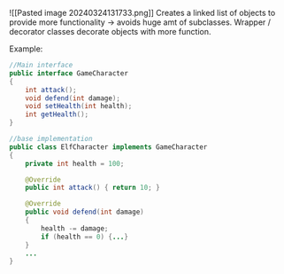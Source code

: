 ![[Pasted image 20240324131733.png]]
Creates a linked list of objects to provide more functionality -> avoids huge amt of subclasses. Wrapper / decorator classes decorate objects with more function. 

Example:
```java
//Main interface
public interface GameCharacter
{
	int attack();
	void defend(int damage);
	void setHealth(int health);
	int getHealth();
}

//base implementation
public class ElfCharacter implements GameCharacter
{
	private int health = 100;

	@Override
	public int attack() { return 10; }

	@Override
	public void defend(int damage)
	{
		health -= damage;
		if (health == 0) {...}
	}
	...
}
```